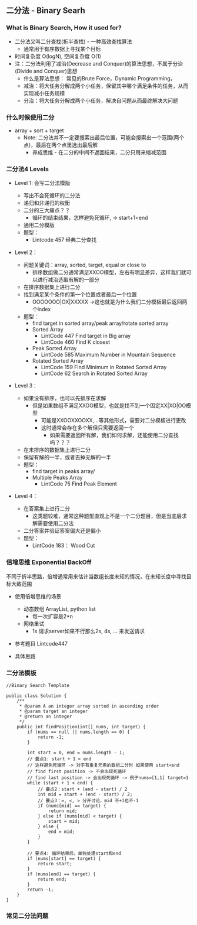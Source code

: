 ## 二分法 - Binary Searh
### What is Binary Search, How it used for?
- 二分法又叫二分查找(折半查找) - 一种高效查找算法
    - 通常用于有序数据上寻找某个目标
- 时间复杂度 O(logN), 空间复杂度 O(1)
- 注：二分法利用了减治(Decrease and Conquer)的算法思想，不属于分治(Divide and Conquer)思想
    - 什么是算法思想： 常见的Brute Force，Dynamic Programming，
    - 减治：将大任务分解成两个小任务，保留其中哪个满足条件的任务，从而实现减小任务规模
    - 分治：将大任务分解成两个小任务，解决自问题从而最终解决大问题
  
### 什么时候使用二分
- array + sort + target
    - Note: 二分法并不一定要搜索出最后位置，可能会搜索出一个范围(两个点)，最后在两个点里选出最后解
        - 养成思维 - 在二分的中间不返回结果，二分只用来缩减范围
### 二分法4 Levels
- Level 1: 会写二分法模版
  - 写出不会死循环的二分法
  - 递归和非递归的权衡
  - 二分的三大痛点？？
      - 循环的结束结果，怎样避免死循环, -> start+1<end
  - 通用二分模版
  - 题型：
    - Lintcode 457 经典二分查找
  
- Level 2：
  - 问题关键词：array, sorted, target, equal or close to
    - 排序数组做二分通常满足XXOO模型，左右有明显差异，这样我们就可以进行减治选取有解的一部分
  - 在排序数据集上进行二分
  - 找到满足某个条件的第一个位置或者最后一个位置
    - OOOOOOO|OX|XXXXX ->这也就是为什么我们二分模板最后返回两个index
  - 题型：
    - find target in sorted array/peak array/rotate sorted array
    - Sorted Array
        - LintCode 447 Find target in Big array
        - LintCode 460 Find K closest
    - Peak Sorted Array 
        - LintCode 585 Maximum Number in Mountain Sequence
    - Rotated Sorted Array
        - LintCode 159 Find Minimum in Rotated Sorted Array
        - LintCode 62 Search in Rotated Sorted Array
        
  
- Level 3：
  - 如果没有排序，也可以先排序在求解
    - 但是如果数组不满足XXOO模型，也就是找不到一个固定XX|XO|OO模型
        - 可能是XXOOXXOOXX,...等其他形式，需要对二分模板进行更改
        - 这时通常会存在多个解但只需要返回一个
            - 如果需要返回所有解，我们如何求解，还能使用二分查找吗？？？
  - 在未排序的数据集上进行二分
  - 保留有解的一半，或者去掉无解的一半
  - 题型：
    - find target in peaks array/
    - Multiple Peaks Array
        - LintCode 75 Find Peak Element
- Level 4：
  - 在答案集上进行二分
    - 这类题较难，通常这种题型直观上不是一个二分题目，但是当底层求解需要使用二分法
  - 二分答案并验证答案偏大还是偏小
  - 题型：
    - LintCode 183： Wood Cut
  
### 倍增思维 Exponential BackOff
不同于折半思路，倍增通常用来估计当数组长度未知的情况，在未知长度中寻找目标大致范围
- 使用倍增思维的场景 
  - 动态数组 ArrayList, python list
      - 每一次扩容是2*n 
  - 网络重试
      - 1s 请求server如果不行那么2s, 4s, ... 来发送请求
  
- 参考题目 Lintcode447
  
- 具体思路

### 二分法模板

```
//Binary Search Template

public class Solution {
    /**
     * @param A an integer array sorted in ascending order
     * @param target an integer
     * @return an integer
     */
    public int findPosition(int[] nums, int target) {
        if (nums == null || nums.length == 0) {
            return -1;
        }

        int start = 0, end = nums.length - 1;
        // 要点1: start + 1 < end
        // 这样避免死循环 -> 对于有重复元素的数组二分时 如果使用 start<end
        // find first position -> 不会出现死循环
        // find last position -> 会出现死循环 -> 例子nums=[1,1] target=1 
        while (start + 1 < end) {
            // 要点2：start + (end - start) / 2
            int mid = start + (end - start) / 2;
            // 要点3：=, <, > 分开讨论，mid 不+1也不-1
            if (nums[mid] == target) {
                return mid;
            } else if (nums[mid] < target) {
                start = mid;
            } else {
                end = mid;
            }
        }

        // 要点4: 循环结束后，单独处理start和end
        if (nums[start] == target) {
            return start;
        }
        if (nums[end] == target) {
            return end;
        }
        return -1;
    }
}

```
  

### 常见二分法问题


    